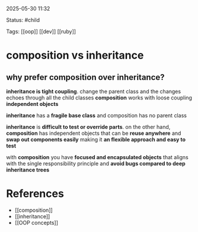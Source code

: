 2025-05-30 11:32

Status: #child 

Tags: [[oop]] [[dev]] [[ruby]]

# composition vs inheritance
## why prefer composition over inheritance?

**inheritance is tight coupling**. change the parent class and the changes echoes through all the child classes
**composition** works with loose coupling **independent objects**

**inheritance** has a **fragile base class** and composition has no parent class

**inheritance** is **difficult to test or override parts**. on the other hand, **composition** has independent objects that can be **reuse anywhere** and **swap out components easily** making it **an flexible approach and easy to test**

with **composition** you have **focused and encapsulated objects** that aligns with the single responsibility principle and **avoid bugs compared to deep inheritance trees**


# References
- [[composition]]
- [[inheritance]]
- [[OOP concepts]]